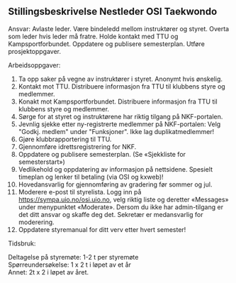 ## Stillingsbeskrivelse Nestleder OSI Taekwondo

Ansvar: Avlaste leder. Være bindeledd mellom instruktører og styret. Overta som leder hvis leder må fratre. Holde kontakt med TTU og Kampsportforbundet. Oppdatere og publisere semesterplan. Utføre prosjektoppgaver.

Arbeidsoppgaver:

1. Ta opp saker på vegne av instruktører i styret. Anonymt hvis ønskelig.
2. Kontakt mot TTU. Distribuere informasjon fra TTU til klubbens styre og medlemmer.
3. Konakt mot Kampsportforbundet. Distribuere informasjon fra TTU til klubbens styre og medlemmer.
4. Sørge for at styret og instruktørene har riktig tilgang på NKF-portalen.
5. Jevnlig sjekke etter ny-registrerte medlemmer på NKF-portalen: Velg "Godkj. medlem" under "Funksjoner". Ikke lag duplikatmedlemmer!
6. Gjøre klubbrapportering til TTU.
7. Gjennomføre idrettsregistrering for NKF.
8. Oppdatere og publisere semesterplan. (Se «Sjekkliste for semesterstart»)
9. Vedlikehold og oppdatering av informasjon på nettsidene. Spesielt timeplan og lenker til betaling (via OSI og kxweb)!
10. Hovedansvarlig for gjennomføring av gradering før sommer og jul.
11.  Moderere e-post til styrelista. Logg inn på https://sympa.uio.no/osi.uio.no, velg riktig liste og deretter «Messages» under menypunktet «Moderate». Dersom du ikke har admin-tilgang er det ditt ansvar og skaffe deg det. Sekretær er medansvarlig for moderering.
12.  Oppdatere styremanual for ditt verv etter hvert semester!

Tidsbruk:

Deltagelse på styremøte: 1-2 t per styremøte  
Spørreundersøkelse: 1 x 2 t i løpet av et år  
Annet: 2t x 2 i løpet av året.
  